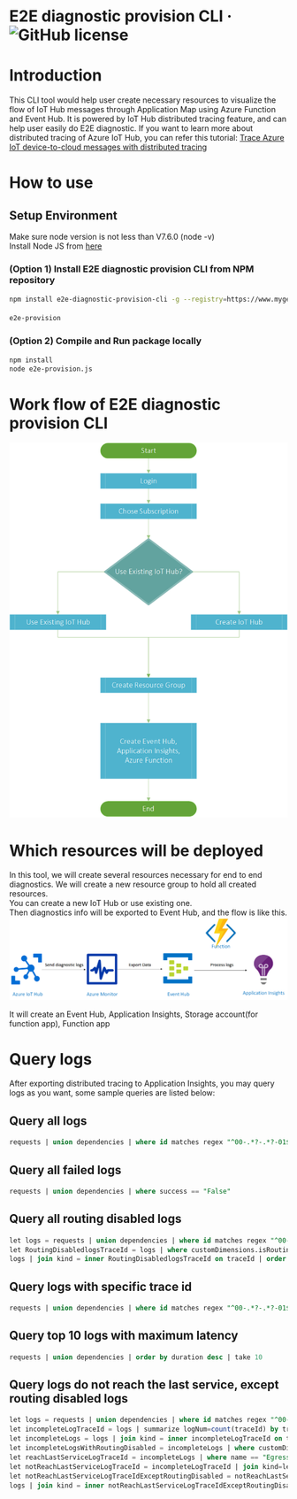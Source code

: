 # E2E diagnostic provision CLI &middot; ![GitHub license](https://img.shields.io/badge/license-MIT-blue.svg) 

# Introduction
This CLI tool would help user create necessary resources to visualize the flow of IoT Hub messages through Application Map using Azure Function and Event Hub. It is powered by IoT Hub distributed tracing feature, and can help user easily do E2E diagnostic. If you want to learn more about distributed tracing of Azure IoT Hub, you can refer this tutorial: [Trace Azure IoT device-to-cloud messages with distributed tracing](https://aka.ms/iottracing)

# How to use
## Setup Environment
Make sure node version is not less than V7.6.0 (node -v)  
Install Node JS from [here](https://nodejs.org/en/download/)

### (Option 1) Install E2E diagnostic provision CLI from NPM repository
```bash
npm install e2e-diagnostic-provision-cli -g --registry=https://www.myget.org/F/e2e-diagnostic-provision-cli/npm

e2e-provision
```

### (Option 2) Compile and Run package locally
```
npm install
node e2e-provision.js
```

# Work flow of E2E diagnostic provision CLI
![](doc/flow.png)

# Which resources will be deployed

In this tool, we will create several resources necessary for end to end diagnostics.
We will create a new resource group to hold all created resources.  
You can create a new IoT Hub or use existing one.  
Then diagnostics info will be exported to Event Hub, and the flow is like this.
![](doc/eventhub.png "Eventhub")

It will create an Event Hub, Application Insights, Storage account(for function app), Function app

# Query logs

After exporting distributed tracing to Application Insights, you may query logs as you want, some sample queries are listed below:

## Query all logs

 ```sql
 requests | union dependencies | where id matches regex "^00-.*?-.*?-01$" | order by timestamp desc 
```

## Query all failed logs

```sql
requests | union dependencies | where success == "False" 
```

## Query all routing disabled logs

```sql
let logs = requests | union dependencies | where id matches regex "^00-.*?-.*?-01$" | extend traceId = substring(id, 0,35);
let RoutingDisabledlogsTraceId = logs | where customDimensions.isRoutingEnabled == "False" | project traceId;
logs | join kind = inner RoutingDisabledlogsTraceId on traceId | order by id
```

## Query logs with specific trace id

```sql
requests | union dependencies | where id matches regex "^00-.*?-.*?-01$" | extend traceId = substring(id, 3,32) | where traceId == "0CCEBFC39C3F848005CC31196A77B0BB"
```
## Query top 10 logs with maximum latency

```sql
requests | union dependencies | order by duration desc | take 10
```

## Query logs do not reach the last service, except routing disabled logs

```sql
let logs = requests | union dependencies | where id matches regex "^00-.*?-.*?-01$" | extend traceId = substring(id, 0,35);
let incompleteLogTraceId = logs | summarize logNum=count(traceId) by traceId | where logNum < 3;
let incompleteLogs = logs | join kind = inner incompleteLogTraceId on traceId;
let incompleteLogsWithRoutingDisabled = incompleteLogs | where customDimensions.isRoutingEnabled == "False" | project traceId = substring(id, 0,35);
let reachLastServiceLogTraceId = incompleteLogs | where name == "Egress Latency" | project traceId = substring(id, 0,35);
let notReachLastServiceLogTraceId = incompleteLogTraceId | join kind=leftanti reachLastServiceLogTraceId on traceId;
let notReachLastServiceLogTraceIdExceptRoutingDisabled = notReachLastServiceLogTraceId | join kind=leftanti incompleteLogsWithRoutingDisabled on traceId;
logs | join kind = inner notReachLastServiceLogTraceIdExceptRoutingDisabled on traceId | order by id 
```
